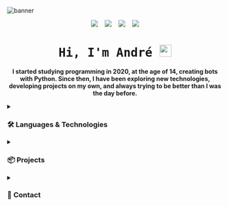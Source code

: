 ![banner](https://github.com/user-attachments/assets/4e95fade-a458-4b8a-aa42-1a8d7afd2fb3)

<p align="center">
  <img src="https://api.visitorbadge.io/api/VisitorHit?user=euandresimoes&repo=github-visitors-badge&label=%F0%9F%91%80%20VISITORS&countColor=%23F3F8FF&labelColor=black"  />
  &nbsp;&nbsp;
  <img src="https://img.shields.io/github/followers/euandresimoes?style=for-the-badge&label=%F0%9F%91%A5%20Followers&labelColor=black&color=%23E26EE5" />
  &nbsp;&nbsp;
  <img src="https://img.shields.io/badge/dynamic/json?label=%F0%9F%93%A6%20REPOSITORIES&labelColor=black&color=%237E30E1&style=for-the-badge&query=public_repos&url=https://api.github.com/users/euandresimoes" />
  &nbsp;&nbsp;
  <img src="https://img.shields.io/github/stars/euandresimoes?style=for-the-badge&label=%E2%AD%90%20Stars&labelColor=black&color=%2349108B" />
</p>

<h1 align="center">
  <samp>Hi, I'm
        <b>André</b>
  </samp>
  <img src="https://media.giphy.com/media/hvRJCLFzcasrR4ia7z/giphy.gif" width="28">
</h1>

<p align="center">
  <strong>I started studying programming in 2020, at the age of 14, creating bots with Python. Since then, I have been exploring new technologies, developing projects on my own, and always trying to be better than I was the day before.</strong>
</p>

<details>
  <summary><h3>🛠️ <strong>Languages & Technologies</strong></h3></summary>

  - **Languages**: Portuguese (Native), English (B1)  
  - **Frontend:** JavaScript, TypeScript, Vite, Angular, jQuery, Tailwind CSS  
  - **Backend:** Java, Spring Boot, Node.js, NestJS, Elixir  
  - **Cloud & DevOps:** Docker, AWS, Prometheus  
  - **Databases:** MySQL, PostgreSQL, Redis  
  - **Messaging:** RabbitMQ  
  - **ORMs:** Hibernate, TypeORM, Sequelize  
  - **Testing:** JUnit, Mockito, Jest  
  - **Architecture:** Clean Architecture, SOLID, DDD  
  - **Other Tools:** Linux, Windows, Excel, Word, Power BI  
</details>

<details>
  <summary><h3>📦 <strong>Projects</strong></h3></summary>

  
</details>

<details>
  <summary><h3>📩 <strong>Contact</strong></h3></summary>
  
  - [LinkedIn](https://www.linkedin.com/in/euandresimoes/)  
  - [andre.simoesdutra23@gmail.com](mailto:andre.simoesdutra23@gmail.com)
</details>

